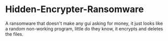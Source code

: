 # Hidden-Encrypter-Ransomware
A ransomware that doesn't make any gui asking for money, it just looks like a random non-working program, little do they know, it encrypts and deletes the files.
